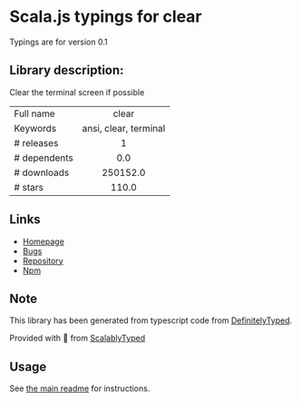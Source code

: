 
# Scala.js typings for clear

Typings are for version 0.1

## Library description:
Clear the terminal screen if possible

|                    |                 |
| ------------------ | :-------------: |
| Full name          | clear |
| Keywords           | ansi, clear, terminal |
| # releases         | 1 |
| # dependents       | 0.0 |
| # downloads        | 250152.0 |
| # stars            | 110.0 |

## Links
- [Homepage](https://github.com/bahamas10/node-clear#readme)
- [Bugs](https://github.com/bahamas10/node-clear/issues)
- [Repository](https://github.com/bahamas10/node-clear)
- [Npm](https://www.npmjs.com/package/clear)
    


## Note
This library has been generated from typescript code from [DefinitelyTyped](https://definitelytyped.org).

Provided with :purple_heart: from [ScalablyTyped](https://github.com/oyvindberg/ScalablyTyped)

## Usage
See [the main readme](../../readme.md) for instructions.


